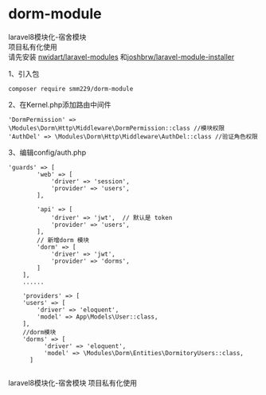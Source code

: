 # dorm-module

laravel8模块化-宿舍模块<br/>
项目私有化使用<br/>
请先安装 [nwidart/laravel-modules](https://github.com/nWidart/laravel-modules) 和[joshbrw/laravel-module-installer](https://github.com/joshbrw/laravel-module-installer)

1、引入包
```
composer require smm229/dorm-module
```
2、在Kernel.php添加路由中间件<br/>
```
'DormPermission' => \Modules\Dorm\Http\Middleware\DormPermission::class //模块权限
'AuthDel' => \Modules\Dorm\Http\Middleware\AuthDel::class //验证角色权限
```
3、编辑config/auth.php
```
'guards' => [
        'web' => [
            'driver' => 'session',
            'provider' => 'users',
        ],

        'api' => [
            'driver' => 'jwt',  // 默认是 token
            'provider' => 'users',
        ],
        // 新增dorm 模块
        'dorm' => [
            'driver' => 'jwt',
            'provider' => 'dorms',
        ]
    ],
    ......
    
    'providers' => [
    'users' => [
        'driver' => 'eloquent',
        'model' => App\Models\User::class,
    ],
    //dorm模块
    'dorms' => [
          'driver' => 'eloquent',
          'model' => \Modules\Dorm\Entities\DormitoryUsers::class,
      ]


```

laravel8模块化-宿舍模块
项目私有化使用
